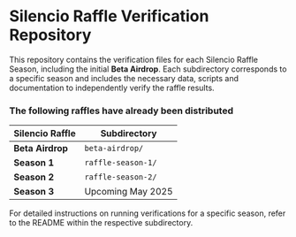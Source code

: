 # Silencio Raffle Verification Repository

This repository contains the verification files for each Silencio Raffle Season, including the initial **Beta Airdrop**. Each subdirectory corresponds to a specific season and includes the necessary data, scripts and documentation to independently verify the raffle results.  

### The following raffles have already been distributed

| Silencio Raffle          | Subdirectory |
|----------------------|-------------|
| **Beta Airdrop** | `beta-airdrop/` |
| **Season 1**   | `raffle-season-1/` |
| **Season 2**   | `raffle-season-2/` |
| **Season 3**   | Upcoming May 2025 |

For detailed instructions on running verifications for a specific season, refer to the README within the respective subdirectory.
